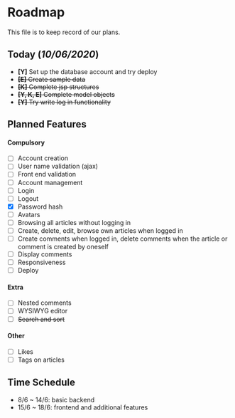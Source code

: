 # Roadmap

This file is to keep record of our plans.

## Today (*10/06/2020*)

- **[Y]** Set up the database account and try deploy
- ~~**[E]** Create sample data~~
- ~~**[K]** Complete jsp structures~~
- ~~**[Y, K, E]** Complete model objects~~
- ~~**[Y]** Try write log in functionality~~ 

## Planned Features
#### Compulsory
- [ ] Account creation
- [ ] User name validation (ajax)
- [ ] Front end validation
- [ ] Account management
- [ ] Login
- [ ] Logout
- [x] Password hash
- [ ] Avatars
- [ ] Browsing all articles without logging in
- [ ] Create, delete, edit, browse own articles when logged in
- [ ] Create comments when logged in, delete comments when the article or comment is created by oneself
- [ ] Display comments
- [ ] Responsiveness
- [ ] Deploy

#### Extra
- [ ] Nested comments
- [ ] WYSIWYG editor
- [ ] ~~Search and sort~~

#### Other
- [ ] Likes
- [ ] Tags on articles

## Time Schedule
- 8/6 ~ 14/6: basic backend
- 15/6 ~ 18/6: frontend and additional features
